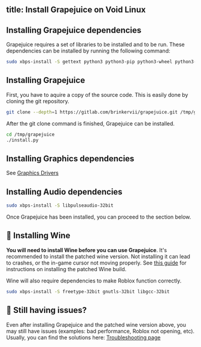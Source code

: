title: Install Grapejuice on Void Linux
---
## Installing Grapejuice dependencies

Grapejuice requires a set of libraries to be installed and to be run. These dependencies can be installed by running the
following command:

```sh
sudo xbps-install -S gettext python3 python3-pip python3-wheel python3-setuptools python3-cairo python3-gobject cairo-devel desktop-file-utils xdg-user-dirs xdg-utils gtk-update-icon-cache shared-mime-info pkg-config gobject-introspection
```

## Installing Grapejuice

First, you have to aquire a copy of the source code. This is easily done by cloning the git repository.

```sh
git clone --depth=1 https://gitlab.com/brinkervii/grapejuice.git /tmp/grapejuice
```

After the git clone command is finished, Grapejuice can be installed.

```sh
cd /tmp/grapejuice
./install.py
```

## Installing Graphics dependencies

See [Graphics Drivers](https://docs.voidlinux.org/config/graphical-session/graphics-drivers/index.html)

## Installing Audio dependencies

```sh
sudo xbps-install -S libpulseaudio-32bit
```

Once Grapejuice has been installed, you can proceed to the section below.

## 🍷 Installing Wine

**You will need to install Wine before you can use Grapejuice**.
It's recommended to install the patched wine version. Not installing it can lead to crashes, or the in-game cursor not moving properly.
See [this guide](../Guides/Installing-Wine) for instructions on installing the patched Wine build.

Wine will also require dependencies to make Roblox function correctly.

```sh
sudo xbps-install -S freetype-32bit gnutls-32bit libgcc-32bit
```

## 🤔 Still having issues?

Even after installing Grapejuice and the patched wine version above, you may still have issues (examples: bad performance, Roblox not opening, etc). Usually, you can find the solutions here: [Troubleshooting page](../Troubleshooting)
